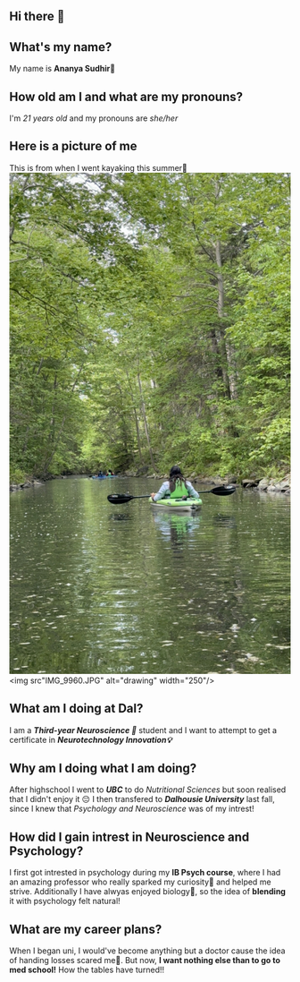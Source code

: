## Hi there 👋

## What's my name?
My name is **Ananya Sudhir🌻**

## How old am I and what are my pronouns? 
I'm *21 years old* and my pronouns are *she/her*

## Here is a picture of me 
This is from when I went kayaking this summer🛶 
![Unplanned Kayaking this summer🛶](IMG_9960.JPG)
<img src"IMG_9960.JPG" alt="drawing" width="250"/>

## What am I doing at Dal?
I am a ***Third-year Neuroscience 🧠*** student and I want to attempt to get a certificate in ***Neurotechnology Innovation💡***

## Why am I doing what I am doing?
After highschool I went to ***UBC*** to do *Nutritional Sciences* but soon realised that I didn't enjoy it 😔
I then transfered to ***Dalhousie University*** last fall, since I knew that *Psychology and Neuroscience* was of my intrest! 

## How did I gain intrest in Neuroscience and Psychology? 
I first got intrested in psychology during my **IB Psych course**, where I had an amazing professor who really sparked my curiosity🧐 and helped me strive. Additionally I have alwyas enjoyed biology🧬, so the idea of **blending** it with psychology felt natural! 

## What are my career plans?
When I began uni, I would've become anything but a doctor cause the idea of handing losses scared me🫣. But now, **I want nothing else than to go to med school!** How the tables have turned!!